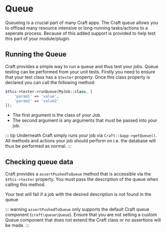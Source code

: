 # Queue
Queueing is a crucial part of many Craft apps. The Craft queue allows you to 
offload many resource intensive or long-running tasks/actions to a seperate process. 
Because of this added support is provided to help test this part of your module/plugin. 

## Running the Queue
Craft provides a simple way to run a queue and thus test your jobs. Queue testing can be performed from your
unit tests. Firstly you need to ensure that your test class has a `$tester` property. 
Once this class property is declared you can call the following method: 

```php
$this->tester->runQueue(MyJob::class, [
    'param1' => 'value',
    'param2' => 'value2'
]);
```
- The first argument is the class of your Job. 
- The second argument is any arguments that must be passed into your job. 

::: tip
Underneath Craft simply runs your job via `Craft::$app->getQueue()`. All methods and actions your job should perform on 
i.e. the database will thus be performed as normal. 
:::


## Checking queue data
Craft provides a `assertPushedToQueue` method that is accessible via the `$this->tester`
property. You must pass the description of the queue when calling this method. 

Your test will fail if a job with the desired description is not found in the 
queue

::: warning
`assertPushedToQueue` only supports the default Craft queue component (`craft\queue\Queue`).
Ensure that you are not setting a custom Queue component that does not extend the Craft class
or no assertions will be made. 
:::
